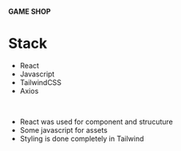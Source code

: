 <b>GAME SHOP</b>

<h1>Stack</h1>
<ul>
	<li>React</li>
	<li>Javascript</li>
	<li>TailwindCSS</li>
	<li>Axios</li>
</ul>
<br>
<ul>
	<li>React was used for component and strucuture</li>
	<li>Some javascript for assets</li>
	<li>Styling is done completely in Tailwind</li>
</ul>
